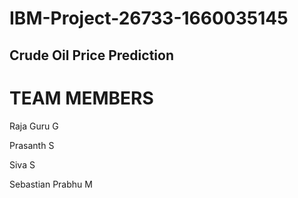 # IBM-Project-26733-1660035145
## Crude Oil Price Prediction

# TEAM MEMBERS

Raja Guru G

Prasanth S

Siva S

Sebastian Prabhu M
